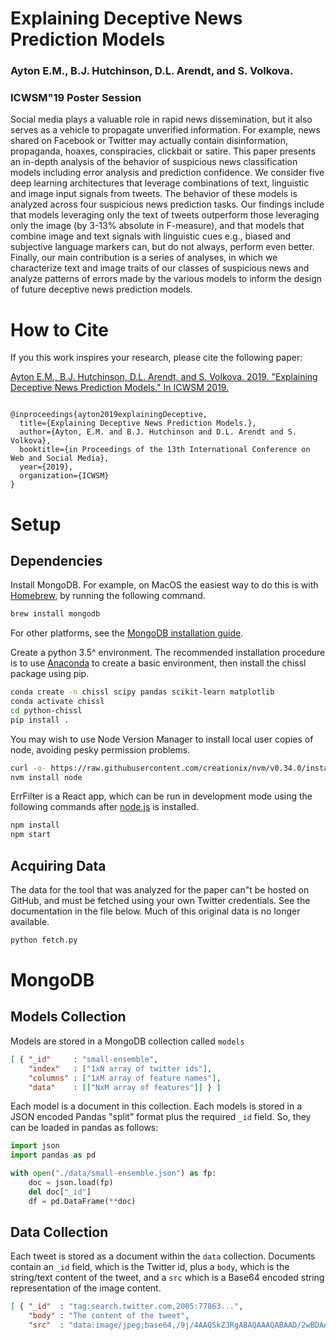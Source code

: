 # Explaining Deceptive News Prediction Models 
### Ayton E.M., B.J. Hutchinson, D.L. Arendt, and S. Volkova.
### ICWSM"19 Poster Session

Social media plays a valuable role in rapid news dissemination, but it also serves as a vehicle to propagate unverified information. For example, news shared on Facebook or Twitter may actually contain disinformation, propaganda, hoaxes, conspiracies, clickbait or satire. This paper presents an in-depth analysis of the behavior of suspicious news classification models including error analysis and prediction confidence. We consider five deep learning architectures that leverage combinations of text, linguistic and image input signals from tweets. The behavior of these models is analyzed across four suspicious news prediction tasks. Our findings include that models leveraging only the text of tweets outperform those leveraging only the image (by 3-13% absolute in F-measure), and that models that combine image and text signals with linguistic cues e.g., biased and subjective language markers can, but do not always, perform even better.  Finally, our main contribution is a series of analyses, in which we characterize text and image traits of our classes of suspicious news and analyze patterns of errors made by the various models to inform the design of future deceptive news prediction models.

# How to Cite
If you this work inspires your research, please cite the following paper:

[Ayton E.M., B.J. Hutchinson, D.L. Arendt, and S. Volkova. 2019. "Explaining Deceptive News Prediction Models." In ICWSM 2019.](https://www.icwsm.org/2019/program/program/)
```

@inproceedings{ayton2019explainingDeceptive,
  title={Explaining Deceptive News Prediction Models.},
  author={Ayton, E.M. and B.J. Hutchinson and D.L. Arendt and S. Volkova},
  booktitle={in Proceedings of the 13th International Conference on Web and Social Media},
  year={2019},
  organization={ICWSM}
}
```

# Setup

## Dependencies
Install MongoDB. For example, on MacOS the easiest way to do this is with [Homebrew](https://brew.sh), by running the following command.

```bash
brew install mongodb
```

For other platforms, see the [MongoDB installation guide](https://docs.mongodb.com/manual/installation/).

Create a python 3.5^ environment. The recommended installation procedure is to use [Anaconda](https://www.anaconda.com/download/) to create a basic environment, then install the chissl package using pip.

```bash
conda create -n chissl scipy pandas scikit-learn matplotlib
conda activate chissl
cd python-chissl
pip install .
```

You may wish to use Node Version Manager to install local user copies of node, avoiding pesky permission problems.
```bash
curl -o- https://raw.githubusercontent.com/creationix/nvm/v0.34.0/install.sh | bash
nvm install node
```



ErrFilter is a React app, which can be run in development mode using the following commands after [node.js](https://nodejs.org/en/) is installed.
```bash
npm install
npm start
```

## Acquiring Data
The data for the tool that was analyzed for the paper can"t be hosted on GitHub, and must be fetched using your own Twitter credentials. See the documentation in the file below. Much of this original data is no longer available.
```bash
python fetch.py
```

# MongoDB
## Models Collection
Models are stored in a MongoDB collection called `models`

```json
[ { "_id"     : "small-ensemble",
    "index"   : ["1xN array of twitter ids"],
    "columns" : ["1xM array of feature names"],
    "data"    : [["NxM array of features"]] } ]
```

Each model is a document in this collection. Each models is stored in a JSON encoded Pandas "split" format plus the required `_id` field. So, they can be loaded in pandas as follows:

```python
import json
import pandas as pd

with open("./data/small-ensemble.json") as fp:
    doc = json.load(fp)
    del doc["_id"]
    df = pd.DataFrame(**doc)
```


## Data Collection
Each tweet is stored as a document within the ``data`` collection. Documents contain an `_id` field, which is the Twitter id, plus a `body`, which is the string/text content of the tweet, and a `src` which is a Base64 encoded string representation of the image content.

```json
[ { "_id"  : "tag:search.twitter.com,2005:77863...",
    "body" : "The content of the tweet",
    "src"  : "data:image/jpeg;base64,/9j/4AAQSkZJRgABAQAAAQABAAD/2wBDAAgG..." } ]
```